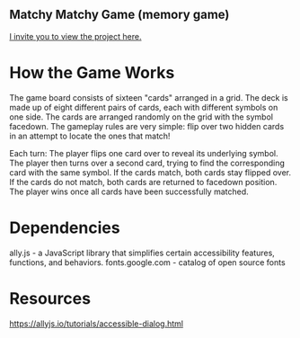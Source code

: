 ## Matchy Matchy Game (memory game)

[I invite you to view the project here.](https://connectextend.github.io/memory-game/)

# How the Game Works
The game board consists of sixteen "cards" arranged in a grid. The deck is made up of eight different pairs of cards, each with different symbols on one side. The cards are arranged randomly on the grid with the symbol facedown. The gameplay rules are very simple: flip over two hidden cards in an attempt to locate the ones that match!

Each turn:
The player flips one card over to reveal its underlying symbol.
The player then turns over a second card, trying to find the corresponding card with the same symbol.
If the cards match, both cards stay flipped over.
If the cards do not match, both cards are returned to facedown position.
The player wins once all cards have been successfully matched.


# Dependencies
ally.js - a JavaScript library that simplifies certain accessibility features, functions, and behaviors.
fonts.google.com - catalog of open source fonts 


# Resources
https://allyjs.io/tutorials/accessible-dialog.html
